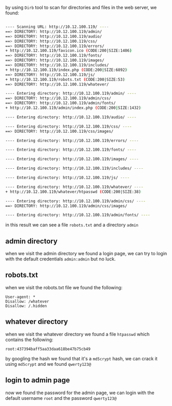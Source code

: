 
by using ``Dirb`` tool to scan for directories and files in the web server, we found:

```bash

---- Scanning URL: http://10.12.100.119/ ----
==> DIRECTORY: http://10.12.100.119/admin/
==> DIRECTORY: http://10.12.100.119/audio/
==> DIRECTORY: http://10.12.100.119/css/
==> DIRECTORY: http://10.12.100.119/errors/
+ http://10.12.100.119/favicon.ico (CODE:200|SIZE:1406)
==> DIRECTORY: http://10.12.100.119/fonts/
==> DIRECTORY: http://10.12.100.119/images/
==> DIRECTORY: http://10.12.100.119/includes/
+ http://10.12.100.119/index.php (CODE:200|SIZE:6892)
==> DIRECTORY: http://10.12.100.119/js/
+ http://10.12.100.119/robots.txt (CODE:200|SIZE:53)
==> DIRECTORY: http://10.12.100.119/whatever/

---- Entering directory: http://10.12.100.119/admin/ ----
==> DIRECTORY: http://10.12.100.119/admin/css/
==> DIRECTORY: http://10.12.100.119/admin/fonts/
+ http://10.12.100.119/admin/index.php (CODE:200|SIZE:1432)

---- Entering directory: http://10.12.100.119/audio/ ----

---- Entering directory: http://10.12.100.119/css/ ----
==> DIRECTORY: http://10.12.100.119/css/images/

---- Entering directory: http://10.12.100.119/errors/ ----

---- Entering directory: http://10.12.100.119/fonts/ ----

---- Entering directory: http://10.12.100.119/images/ ----

---- Entering directory: http://10.12.100.119/includes/ ----

---- Entering directory: http://10.12.100.119/js/ ----

---- Entering directory: http://10.12.100.119/whatever/ ----
+ http://10.12.100.119/whatever/htpasswd (CODE:200|SIZE:38)

---- Entering directory: http://10.12.100.119/admin/css/ ----
==> DIRECTORY: http://10.12.100.119/admin/css/images/

---- Entering directory: http://10.12.100.119/admin/fonts/ ----
```

in this result we can see a file ``robots.txt`` and a directory ``admin``

## admin directory
when we visit the admin directory we found a login page, we can try to login with the default credentials ``admin:admin`` but no luck.

## robots.txt
when we visit the robots.txt file we found the following:

```
User-agent: *
Disallow: /whatever
Disallow: /.hidden
```

## whatever directory
when we visit the whatever directory we found a file ``htpasswd`` which contains the following:

```
root:437394baff5aa33daa618be47b75cb49
```

by googling the hash we found that it's a ``md5crypt`` hash, we can crack it using ``md5crypt`` and we found `` qwerty123@ ``

## login to admin page
now we found the password for the admin page, we can login with the default username ``root`` and the password ``qwerty123@``


